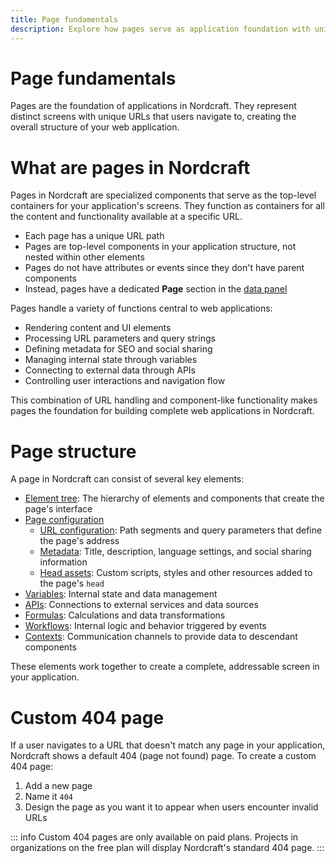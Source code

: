 ```yaml
---
title: Page fundamentals
description: Explore how pages serve as application foundation with unique URLs, metadata configuration, parameter handling and component containment.
---
```


# Page fundamentals

Pages are the foundation of applications in Nordcraft. They represent distinct screens with unique URLs that users navigate to, creating the overall structure of your web application.

# What are pages in Nordcraft

Pages in Nordcraft are specialized components that serve as the top-level containers for your application's screens. They function as containers for all the content and functionality available at a specific URL.

- Each page has a unique URL path
- Pages are top-level components in your application structure, not nested within other elements
- Pages do not have attributes or events since they don't have parent components
- Instead, pages have a dedicated **Page** section in the [data panel](/the-editor/data-panel)

Pages handle a variety of functions central to web applications:

- Rendering content and UI elements
- Processing URL parameters and query strings
- Defining metadata for SEO and social sharing
- Managing internal state through variables
- Connecting to external data through APIs
- Controlling user interactions and navigation flow

This combination of URL handling and component-like functionality makes pages the foundation for building complete web applications in Nordcraft.

# Page structure

A page in Nordcraft can consist of several key elements:

- [Element tree](/the-editor/element-tree): The hierarchy of elements and components that create the page's interface
- [Page configuration](/pages/page-configuration)
  - [URL configuration](/pages/page-configuration#url-structure): Path segments and query parameters that define the page's address
  - [Metadata](/pages/page-configuration#metadata): Title, description, language settings, and social sharing information
  - [Head assets](/pages/page-configuration#head-assets): Custom scripts, styles and other resources added to the page's `head`
- [Variables](/variables/overview): Internal state and data management
- [APIs](/connecting-data/overview): Connections to external services and data sources
- [Formulas](/formulas/overview): Calculations and data transformations
- [Workflows](/workflows/overview): Internal logic and behavior triggered by events
- [Contexts](/contexts/overview): Communication channels to provide data to descendant components

These elements work together to create a complete, addressable screen in your application.

# Custom 404 page

If a user navigates to a URL that doesn't match any page in your application, Nordcraft shows a default 404 (page not found) page.
To create a custom 404 page:

1. Add a new page
2. Name it `404`
3. Design the page as you want it to appear when users encounter invalid URLs

::: info
Custom 404 pages are only available on paid plans. Projects in organizations on the free plan will display Nordcraft's standard 404 page.
:::

